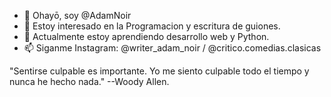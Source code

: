 - 👋 Ohayō, soy @AdamNoir
- 👀 Estoy interesado en la Programacion y escritura de guiones.
- 🌱 Actualmente estoy aprendiendo desarrollo web y Python. 
- 📫 Siganme Instagram: @writer_adam_noir / @critico.comedias.clasicas

"Sentirse culpable es importante. Yo me siento culpable todo el tiempo y nunca he hecho nada." --Woody Allen. 
